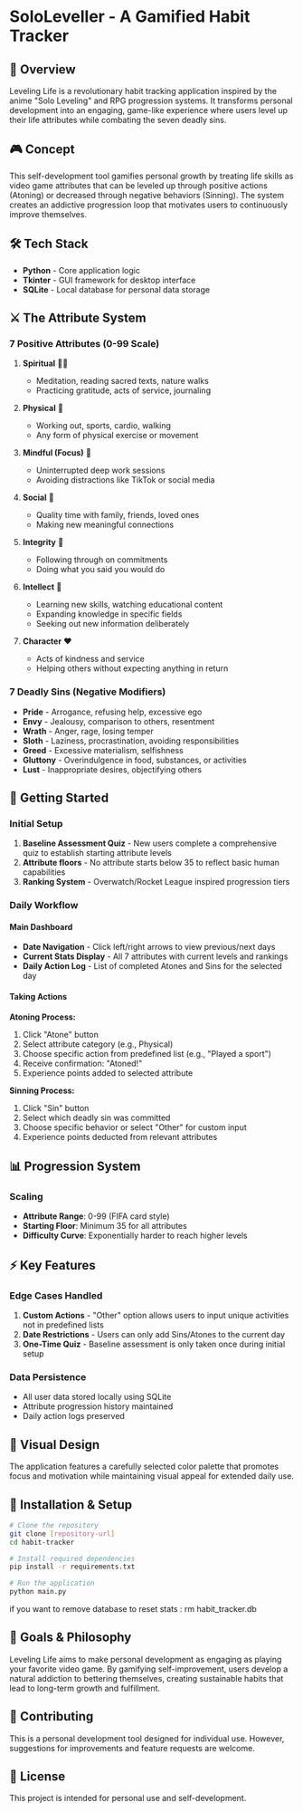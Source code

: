 # SoloLeveller - A Gamified Habit Tracker

## 📖 Overview

Leveling Life is a revolutionary habit tracking application inspired by the anime "Solo Leveling" and RPG progression systems. It transforms personal development into an engaging, game-like experience where users level up their life attributes while combating the seven deadly sins.

## 🎮 Concept

This self-development tool gamifies personal growth by treating life skills as video game attributes that can be leveled up through positive actions (Atoning) or decreased through negative behaviors (Sinning). The system creates an addictive progression loop that motivates users to continuously improve themselves.

## 🛠️ Tech Stack

- **Python** - Core application logic
- **Tkinter** - GUI framework for desktop interface  
- **SQLite** - Local database for personal data storage

## ⚔️ The Attribute System

### 7 Positive Attributes (0-99 Scale)

1. **Spiritual** 🧘‍♀️
   - Meditation, reading sacred texts, nature walks
   - Practicing gratitude, acts of service, journaling
   
2. **Physical** 💪
   - Working out, sports, cardio, walking
   - Any form of physical exercise or movement
   
3. **Mindful (Focus)** 🎯
   - Uninterrupted deep work sessions
   - Avoiding distractions like TikTok or social media
   
4. **Social** 👥
   - Quality time with family, friends, loved ones
   - Making new meaningful connections
   
5. **Integrity** 🤝
   - Following through on commitments
   - Doing what you said you would do
   
6. **Intellect** 🧠
   - Learning new skills, watching educational content
   - Expanding knowledge in specific fields
   - Seeking out new information deliberately
   
7. **Character** ❤️
   - Acts of kindness and service
   - Helping others without expecting anything in return

### 7 Deadly Sins (Negative Modifiers)

- **Pride** - Arrogance, refusing help, excessive ego
- **Envy** - Jealousy, comparison to others, resentment
- **Wrath** - Anger, rage, losing temper
- **Sloth** - Laziness, procrastination, avoiding responsibilities
- **Greed** - Excessive materialism, selfishness
- **Gluttony** - Overindulgence in food, substances, or activities
- **Lust** - Inappropriate desires, objectifying others

## 🚀 Getting Started

### Initial Setup
1. **Baseline Assessment Quiz** - New users complete a comprehensive quiz to establish starting attribute levels
2. **Attribute floors** - No attribute starts below 35 to reflect basic human capabilities
3. **Ranking System** - Overwatch/Rocket League inspired progression tiers

### Daily Workflow

#### Main Dashboard
- **Date Navigation** - Click left/right arrows to view previous/next days
- **Current Stats Display** - All 7 attributes with current levels and rankings
- **Daily Action Log** - List of completed Atones and Sins for the selected day

#### Taking Actions

**Atoning Process:**
1. Click "Atone" button
2. Select attribute category (e.g., Physical)
3. Choose specific action from predefined list (e.g., "Played a sport")
4. Receive confirmation: "Atoned!"
5. Experience points added to selected attribute

**Sinning Process:**
1. Click "Sin" button  
2. Select which deadly sin was committed
3. Choose specific behavior or select "Other" for custom input
4. Experience points deducted from relevant attributes

## 📊 Progression System

### Scaling
- **Attribute Range**: 0-99 (FIFA card style)
- **Starting Floor**: Minimum 35 for all attributes
- **Difficulty Curve**: Exponentially harder to reach higher levels


## ⚡ Key Features

### Edge Cases Handled
1. **Custom Actions** - "Other" option allows users to input unique activities not in predefined lists
2. **Date Restrictions** - Users can only add Sins/Atones to the current day
3. **One-Time Quiz** - Baseline assessment is only taken once during initial setup

### Data Persistence
- All user data stored locally using SQLite
- Attribute progression history maintained
- Daily action logs preserved

## 🎨 Visual Design

The application features a carefully selected color palette that promotes focus and motivation while maintaining visual appeal for extended daily use.

## 🔧 Installation & Setup

```bash
# Clone the repository
git clone [repository-url]
cd habit-tracker

# Install required dependencies
pip install -r requirements.txt

# Run the application
python main.py
```

if you want to remove database to reset stats : rm habit_tracker.db

## 🎯 Goals & Philosophy

Leveling Life aims to make personal development as engaging as playing your favorite video game. By gamifying self-improvement, users develop a natural addiction to bettering themselves, creating sustainable habits that lead to long-term growth and fulfillment.

## 🤝 Contributing

This is a personal development tool designed for individual use. However, suggestions for improvements and feature requests are welcome.

## 📄 License

This project is intended for personal use and self-development.

